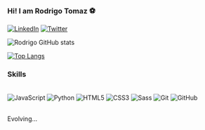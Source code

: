 ### Hi! I am Rodrigo Tomaz ⚽

[![LinkedIn](https://img.shields.io/badge/LinkedIn-0077B5?style=for-the-badge&logo=linkedin&logoColor=white
)](https://www.linkedin.com/in/rodrigo-tomaz-470432251/)
[![Twitter](https://img.shields.io/badge/Twitter-1DA1F2?style=for-the-badge&logo=twitter&logoColor=white
)](https://twitter.com/dig0jt)

![Rodrigo GitHub stats](https://github-readme-stats.vercel.app/api?username=dig0jt&show_icons=true&theme=dark)

[![Top Langs](https://github-readme-stats.vercel.app/api/top-langs/?username=dig0jt)](https://github.com/dig0jt/github-readme-stats)

### Skills

<div style="display: inline_block"><br/>
  <img align="center" alt="JavaScript" src="https://img.shields.io/badge/JavaScript-323330?style=for-the-badge&logo=javascript&logoColor=F7DF1E"/>
  <img align="center" alt="Python" src="https://img.shields.io/badge/Python-14354C?style=for-the-badge&logo=python&logoColor=white"/>
  <img align="center" alt="HTML5" src="https://img.shields.io/badge/HTML5-E34F26?style=for-the-badge&logo=html5&logoColor=white"/>
  <img align="center" alt="CSS3" src="https://img.shields.io/badge/CSS3-1572B6?style=for-the-badge&logo=css3&logoColor=white"/>
  <img align="center" alt="Sass" src="https://img.shields.io/badge/Sass-CC6699?style=for-the-badge&logo=sass&logoColor=white"/>
  <img align="center" alt="Git" src="https://img.shields.io/badge/GIT-E44C30?style=for-the-badge&logo=git&logoColor=white"/>
  <img align="center" alt="GitHub" src="https://img.shields.io/badge/GitHub-100000?style=for-the-badge&logo=github&logoColor=white"/>
</div><br/>

Evolving...







